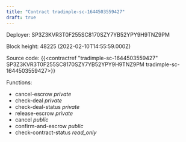 ```yaml
---
title: "Contract tradimple-sc-1644503559427"
draft: true
---
```

Deployer: SP3Z3KVR3T0F255SC8170SZY7YB52YPY9H9TNZ9PM


 



Block height: 48225 (2022-02-10T14:55:59.000Z)

Source code: {{<contractref "tradimple-sc-1644503559427" SP3Z3KVR3T0F255SC8170SZY7YB52YPY9H9TNZ9PM tradimple-sc-1644503559427>}}

Functions:

* cancel-escrow _private_
* check-deal _private_
* check-deal-status _private_
* release-escrow _private_
* cancel _public_
* confirm-and-escrow _public_
* check-contract-status _read_only_
